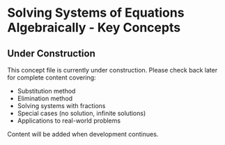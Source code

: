 # Solving Systems of Equations Algebraically - Key Concepts

## Under Construction

This concept file is currently under construction. Please check back later for complete content covering:

- Substitution method
- Elimination method
- Solving systems with fractions
- Special cases (no solution, infinite solutions)
- Applications to real-world problems

Content will be added when development continues.